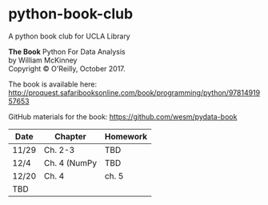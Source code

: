 # python-book-club
A python book club for UCLA Library

**The Book** 
Python For Data Analysis  
by William McKinney  
Copyright © O'Reilly, October 2017.  

The book is available here:
http://proquest.safaribooksonline.com/book/programming/python/9781491957653

GitHub materials for the book: https://github.com/wesm/pydata-book

| Date | Chapter | Homework |
| ---- | ------- | -------- |
| 11/29 | Ch. 2-3  | TBD    |
| 12/4 |  Ch. 4 (NumPy  | TBD   |
| 12/20 | Ch. 4  | ch. 5    |
| TBD  |         |          | 

